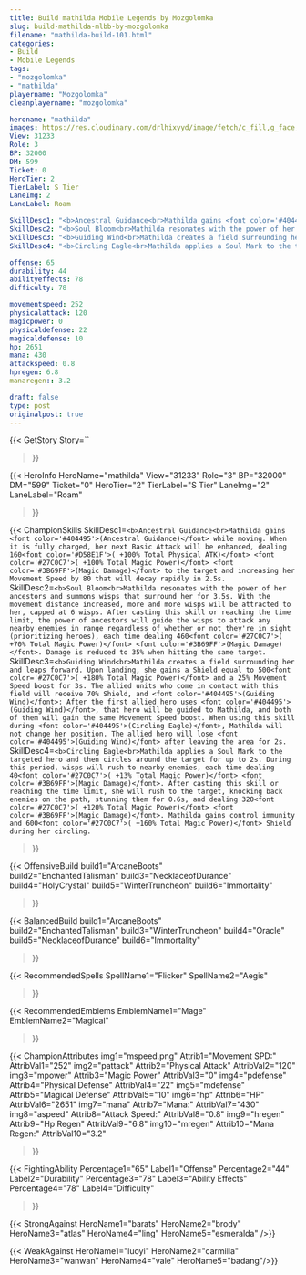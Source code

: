 ```yaml
---
title: Build mathilda Mobile Legends by Mozgolomka
slug: build-mathilda-mlbb-by-mozgolomka
filename: "mathilda-build-101.html"
categories: 
- Build 
- Mobile Legends
tags: 
- "mozgolomka"
- "mathilda"
playername: "Mozgolomka"
cleanplayername: "mozgolomka"

heroname: "mathilda"
images: https://res.cloudinary.com/drlhixyyd/image/fetch/c_fill,g_face,f_auto/https://cdn2-build.mobagenie.my.id/p/images/banner/full/mathilda.jpg
View: 31233 
Role: 3 
BP: 32000
DM: 599 
Ticket: 0 
HeroTier: 2 
TierLabel: S Tier 
LaneImg: 2
LaneLabel: Roam 

SkillDesc1: "<b>Ancestral Guidance<br>Mathilda gains <font color='#404495'>(Ancestral Guidance)</font> while moving. When it is fully charged, her next Basic Attack will be enhanced, dealing 160<font color='#D58E1F'>( +100% Total Physical ATK)</font> <font color='#27C0C7'>( +100% Total Magic Power)</font> <font color='#3B69FF'>(Magic Damage)</font> to the target and increasing her Movement Speed by 80 that will decay rapidly in 2.5s."   
SkillDesc2: "<b>Soul Bloom<br>Mathilda resonates with the power of her ancestors and summons wisps that surround her for 3.5s. With the movement distance increased, more and more wisps will be attracted to her, capped at 6 wisps. After casting this skill or reaching the time limit, the power of ancestors will guide the wisps to attack any nearby enemies in range regardless of whether or not they're in sight (prioritizing heroes), each time dealing 460<font color='#27C0C7'>( +70% Total Magic Power)</font> <font color='#3B69FF'>(Magic Damage)</font>. Damage is reduced to 35% when hitting the same target."   
SkillDesc3: "<b>Guiding Wind<br>Mathilda creates a field surrounding her and leaps forward. Upon landing, she gains a Shield equal to 500<font color='#27C0C7'>( +180% Total Magic Power)</font> and a 25% Movement Speed boost for 3s. The allied units who come in contact with this field will receive 70% Shield, and <font color='#404495'>(Guiding Wind)</font>: After the first allied hero uses <font color='#404495'>(Guiding Wind)</font>, that hero will be guided to Mathilda, and both of them will gain the same Movement Speed boost. When using this skill during <font color='#404495'>(Circling Eagle)</font>, Mathilda will not change her position. The allied hero will lose <font color='#404495'>(Guiding Wind)</font> after leaving the area for 2s."   
SkillDesc4: "<b>Circling Eagle<br>Mathilda applies a Soul Mark to the targeted hero and then circles around the target for up to 2s. During this period, wisps will rush to nearby enemies, each time dealing 40<font color='#27C0C7'>( +13% Total Magic Power)</font> <font color='#3B69FF'>(Magic Damage)</font>. After casting this skill or reaching the time limit, she will rush to the target, knocking back enemies on the path, stunning them for 0.6s, and dealing 320<font color='#27C0C7'>( +120% Total Magic Power)</font> <font color='#3B69FF'>(Magic Damage)</font>. Mathilda gains control immunity and 600<font color='#27C0C7'>( +160% Total Magic Power)</font> Shield during her circling."  

offense: 65 
durability: 44 
abilityeffects: 78 
difficulty: 78 

movementspeed: 252
physicalattack: 120
magicpower: 0
physicaldefense: 22
magicaldefense: 10
hp: 2651
mana: 430
attackspeed: 0.8
hpregen: 6.8
manaregen:: 3.2

draft: false
type: post
originalpost: true
---
```



{{< GetStory 
Story=`` 
>}}

{{< HeroInfo 
HeroName="mathilda" 
View="31233" 
Role="3" 
BP="32000" 
DM="599" 
Ticket="0" 
HeroTier="2" 
TierLabel="S Tier" 
LaneImg="2" 
LaneLabel="Roam" 
>}}
 
{{< ChampionSkills 
SkillDesc1=`<b>Ancestral Guidance<br>Mathilda gains <font color='#404495'>(Ancestral Guidance)</font> while moving. When it is fully charged, her next Basic Attack will be enhanced, dealing 160<font color='#D58E1F'>( +100% Total Physical ATK)</font> <font color='#27C0C7'>( +100% Total Magic Power)</font> <font color='#3B69FF'>(Magic Damage)</font> to the target and increasing her Movement Speed by 80 that will decay rapidly in 2.5s.`   
SkillDesc2=`<b>Soul Bloom<br>Mathilda resonates with the power of her ancestors and summons wisps that surround her for 3.5s. With the movement distance increased, more and more wisps will be attracted to her, capped at 6 wisps. After casting this skill or reaching the time limit, the power of ancestors will guide the wisps to attack any nearby enemies in range regardless of whether or not they're in sight (prioritizing heroes), each time dealing 460<font color='#27C0C7'>( +70% Total Magic Power)</font> <font color='#3B69FF'>(Magic Damage)</font>. Damage is reduced to 35% when hitting the same target.`   
SkillDesc3=`<b>Guiding Wind<br>Mathilda creates a field surrounding her and leaps forward. Upon landing, she gains a Shield equal to 500<font color='#27C0C7'>( +180% Total Magic Power)</font> and a 25% Movement Speed boost for 3s. The allied units who come in contact with this field will receive 70% Shield, and <font color='#404495'>(Guiding Wind)</font>: After the first allied hero uses <font color='#404495'>(Guiding Wind)</font>, that hero will be guided to Mathilda, and both of them will gain the same Movement Speed boost. When using this skill during <font color='#404495'>(Circling Eagle)</font>, Mathilda will not change her position. The allied hero will lose <font color='#404495'>(Guiding Wind)</font> after leaving the area for 2s.`   
SkillDesc4=`<b>Circling Eagle<br>Mathilda applies a Soul Mark to the targeted hero and then circles around the target for up to 2s. During this period, wisps will rush to nearby enemies, each time dealing 40<font color='#27C0C7'>( +13% Total Magic Power)</font> <font color='#3B69FF'>(Magic Damage)</font>. After casting this skill or reaching the time limit, she will rush to the target, knocking back enemies on the path, stunning them for 0.6s, and dealing 320<font color='#27C0C7'>( +120% Total Magic Power)</font> <font color='#3B69FF'>(Magic Damage)</font>. Mathilda gains control immunity and 600<font color='#27C0C7'>( +160% Total Magic Power)</font> Shield during her circling.`   
>}}

{{< OffensiveBuild 
build1="ArcaneBoots"  
build2="EnchantedTalisman" 
build3="NecklaceofDurance" 
build4="HolyCrystal" 
build5="WinterTruncheon" 
build6="Immortality" 
>}} 

{{< BalancedBuild 
build1="ArcaneBoots"  
build2="EnchantedTalisman" 
build3="WinterTruncheon" 
build4="Oracle" 
build5="NecklaceofDurance" 
build6="Immortality" 
>}}


{{< RecommendedSpells 
SpellName1="Flicker" 
SpellName2="Aegis" 
>}}  

{{< RecommendedEmblems 
EmblemName1="Mage" 
EmblemName2="Magical" 
>}}   


{{< ChampionAttributes
img1="mspeed.png" Attrib1="Movement SPD:" AttribVal1="252"
img2="pattack" Attrib2="Physical Attack" AttribVal2="120"
img3="mpower" Attrib3="Magic Power" AttribVal3="0"
img4="pdefense" Attrib4="Physical Defense" AttribVal4="22"
img5="mdefense" Attrib5="Magical Defense" AttribVal5="10"
img6="hp" Attrib6="HP" AttribVal6="2651"
img7="mana" Attrib7="Mana:" AttribVal7="430"
img8="aspeed" Attrib8="Attack Speed:" AttribVal8="0.8"
img9="hregen" Attrib9="Hp Regen" AttribVal9="6.8"
img10="mregen" Attrib10="Mana Regen:" AttribVal10="3.2"
>}}


{{< FightingAbility
Percentage1="65" Label1="Offense"
Percentage2="44" Label2="Durability"
Percentage3="78" Label3="Ability Effects"
Percentage4="78" Label4="Difficulty"
 >}}

{{< StrongAgainst 
HeroName1="barats"
HeroName2="brody"
HeroName3="atlas"
HeroName4="ling"
HeroName5="esmeralda"
/>}}

{{< WeakAgainst
HeroName1="luoyi"
HeroName2="carmilla"
HeroName3="wanwan"
HeroName4="vale"
HeroName5="badang"/>}}
